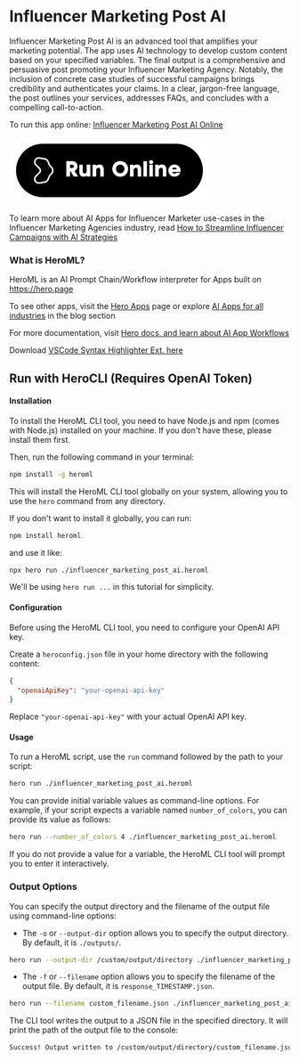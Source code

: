 # Influencer Marketing Post AI

Influencer Marketing Post AI is an advanced tool that amplifies your marketing potential. The app uses AI technology to develop custom content based on your specified variables. The final output is a comprehensive and persuasive post promoting your Influencer Marketing Agency. Notably, the inclusion of concrete case studies of successful campaigns brings credibility and authenticates your claims. In a clear, jargon-free language, the post outlines your services, addresses FAQs, and concludes with a compelling call-to-action.

To run this app online: [Influencer Marketing Post AI Online](https://hero.page/app/influencer-marketing-post-ai-ai-powered-case-study-driven-marketing/yBqNZyC4og9bbG9TyjdT)

[![Run Influencer Marketing Post AI Online](/assets/run.svg)](https://hero.page/app/influencer-marketing-post-ai-ai-powered-case-study-driven-marketing/yBqNZyC4og9bbG9TyjdT)

To learn more about AI Apps for Influencer Marketer use-cases in the Influencer Marketing Agencies industry, read [How to Streamline Influencer Campaigns with AI Strategies](https://hero.page/blog/ai/influencer-marketing-agencies/how-to-streamline-influencer-campaigns-with-ai-strategies/170997)

### What is HeroML?
HeroML is an AI Prompt Chain/Workflow interpreter for Apps built on https://hero.page 

To see other apps, visit the [Hero Apps](https://hero.page/apps) page or explore [AI Apps for all industries](https://hero.page/blog) in the blog section

For more documentation, visit [Hero docs, and learn about AI App Workflows](https://hero.page/tutorials/introduction-to-heroml)

Download [VSCode Syntax Highlighter Ext. here](https://marketplace.visualstudio.com/items?itemName=hero-page.heroml)

## Run with HeroCLI (Requires OpenAI Token)

#### Installation

To install the HeroML CLI tool, you need to have Node.js and npm (comes with Node.js) installed on your machine. If you don't have these, please install them first. 

Then, run the following command in your terminal:

```bash
npm install -g heroml
```

This will install the HeroML CLI tool globally on your system, allowing you to use the `hero` command from any directory.

If you don't want to install it globally, you can run:

```bash
npm install heroml
```

and use it like:

```bash
npx hero run ./influencer_marketing_post_ai.heroml
```

We'll be using `hero run ...` in this tutorial for simplicity.

#### Configuration

Before using the HeroML CLI tool, you need to configure your OpenAI API key. 

Create a `heroconfig.json` file in your home directory with the following content:

```json
{
  "openaiApiKey": "your-openai-api-key"
}
```

Replace `"your-openai-api-key"` with your actual OpenAI API key.

#### Usage

To run a HeroML script, use the `run` command followed by the path to your script:

```bash
hero run ./influencer_marketing_post_ai.heroml
```

You can provide initial variable values as command-line options. For example, if your script expects a variable named `number_of_colors`, you can provide its value as follows:

```bash
hero run --number_of_colors 4 ./influencer_marketing_post_ai.heroml
```

If you do not provide a value for a variable, the HeroML CLI tool will prompt you to enter it interactively.

### Output Options

You can specify the output directory and the filename of the output file using command-line options:

- The `-o` or `--output-dir` option allows you to specify the output directory. By default, it is `./outputs/`.

```bash
hero run --output-dir /custom/output/directory ./influencer_marketing_post_ai.heroml
```

- The `-f` or `--filename` option allows you to specify the filename of the output file. By default, it is `response_TIMESTAMP.json`.

```bash
hero run --filename custom_filename.json ./influencer_marketing_post_ai.heroml
```

The CLI tool writes the output to a JSON file in the specified directory. It will print the path of the output file to the console:

```bash
Success! Output written to /custom/output/directory/custom_filename.json
```

